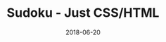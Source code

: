 ---
title: 'Sudoku - Just CSS/HTML'
description: 'Complete a sudoku puzzle without Javascript or server-side interaction.'
gametype: 'hard'
gameid: 26
date: 2018-06-20
tags: []
draft: false
type: 'games'
num19: [{'idx':1,'arr1':[1,2,3,4,5,6,7,8,9],'arr2':[1,2,3,4,5,6,7,8,9]},{'idx':2,'arr1':[1,2,3,4,5,6,7,8,9],'arr2':[1,2,3,4,5,6,7,8,9]},{'idx':3,'arr1':[1,2,3,4,5,6,7,8,9],'arr2':[1,2,3,4,5,6,7,8,9]},{'idx':4,'arr1':[1,2,3,4,5,6,7,8,9],'arr2':[1,2,3,4,5,6,7,8,9]},{'idx':5,'arr1':[1,2,3,4,5,6,7,8,9],'arr2':[1,2,3,4,5,6,7,8,9]},{'idx':6,'arr1':[1,2,3,4,5,6,7,8,9],'arr2':[1,2,3,4,5,6,7,8,9]},{'idx':7,'arr1':[1,2,3,4,5,6,7,8,9],'arr2':[1,2,3,4,5,6,7,8,9]},{'idx':8,'arr1':[1,2,3,4,5,6,7,8,9],'arr2':[1,2,3,4,5,6,7,8,9]},{'idx':9,'arr1':[1,2,3,4,5,6,7,8,9],'arr2':[1,2,3,4,5,6,7,8,9]}]
puzzle: [[9, 0, 0, 2, 8, 6, 0, 0, 7], [0, 2, 0, 0, 0, 0, 0, 9, 0], [8, 0, 0, 0, 5, 0, 0, 0, 3], [0, 0, 0, 0, 0, 0, 0, 0, 0], [0, 7, 0, 3, 0, 2, 0, 6, 0], [0, 0, 0, 0, 9, 0, 0, 0, 0], [0, 5, 0, 0, 2, 0, 0, 3, 0], [0, 0, 3, 4, 0, 5, 9, 0, 0], [0, 1, 4, 0, 7, 0, 2, 5, 0]]
layout: 'sudokucssstatic'
---